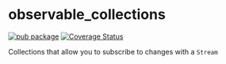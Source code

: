 # observable_collections

[![pub package](https://img.shields.io/pub/v/observable_collections.svg)](https://pub.dartlang.org/packages/observable_collections)
[![Coverage Status](https://coveralls.io/repos/github/SunnyApp/observable_collections/badge.svg?branch=master)](https://coveralls.io/github/SunnyApp/observable_collections?branch=master)


Collections that allow you to subscribe to changes with a `Stream`